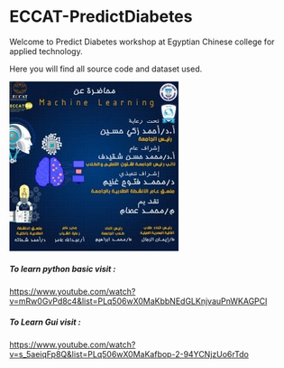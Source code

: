 # ECCAT-PredictDiabetes

Welcome to Predict Diabetes workshop at Egyptian Chinese college for applied technology.

Here you will find all source code and dataset used.

![alt text](https://github.com/mohamedessamcs96/ECCAT-PredictDiabetes/blob/master/147014117_773696756574901_5194708025743148935_n.jpg)



##### To learn python basic visit :
https://www.youtube.com/watch?v=mRw0GvPd8c4&list=PLq506wX0MaKbbNEdGLKnjvauPnWKAGPCl
##### To Learn Gui visit :
https://www.youtube.com/watch?v=s_5aeiqFp8Q&list=PLq506wX0MaKafbop-2-94YCNjzUo6rTdo
